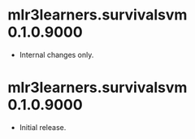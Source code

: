 # mlr3learners.survivalsvm 0.1.0.9000

- Internal changes only.


# mlr3learners.survivalsvm 0.1.0.9000

- Initial release.


